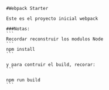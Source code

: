     #Webpack Starter

    Este es el proyecto inicial webpack

    ###Notas:
    ```
    Recordar reconstruir los modulos Node
    ```
    npm install
    ```

    y para contruir el build, recorar:
    ```

    npm run build
    ```
